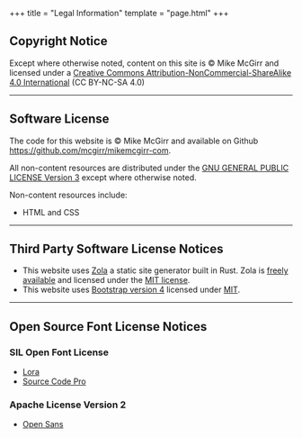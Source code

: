 +++
title = "Legal Information"
template = "page.html"
+++

## Copyright Notice

Except where otherwise noted, content on this site is © Mike McGirr and licensed under a
<a href="https://creativecommons.org/licenses/by-nc-sa/4.0/">Creative Commons Attribution-NonCommercial-ShareAlike 4.0 International</a>
(CC BY-NC-SA 4.0)

---

## Software License

The code for this website is © Mike McGirr and available on Github
<a href="https://github.com/mcgirr/mikemcgirr-com">https://github.com/mcgirr/mikemcgirr-com</a>.

All non-content resources are distributed under the
<a href="/LICENSE.txt">GNU GENERAL PUBLIC LICENSE Version 3</a>
except where otherwise noted.

Non-content resources include:

- HTML and CSS

---

## Third Party Software License Notices

- This website uses <a href="https://www.getzola.org/">Zola</a> a static site generator built in Rust. Zola is
  <a href="https://github.com/getzola/zola">freely available</a>
  and licensed under the
  <a href="https://github.com/getzola/zola/blob/master/LICENSE">MIT license</a>.
- This website uses <a href="https://getbootstrap.com/">Bootstrap version 4</a> licensed
  under <a href="https://github.com/twbs/bootstrap/blob/master/LICENSE">MIT</a>.

---

## Open Source Font License Notices

### SIL Open Font License</h3>

- <a href="/fonts/ofl/lora/OFL.txt">Lora</a>
- <a href="/fonts/ofl/sourcecodepro/OFL.txt">Source Code Pro</a>

### Apache License Version 2

- <a href="/fonts/apache/opensans/LICENSE.txt">Open Sans</a>
